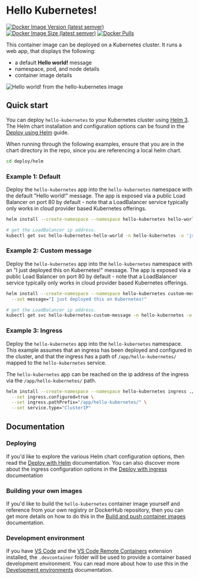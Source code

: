 # Hello Kubernetes!

[![Docker Image Version (latest semver)](https://img.shields.io/docker/v/gmirsky/hello-kubernetes?sort=semver)](https://hub.docker.com/repository/docker/gmirsky/hello-kubernetes) [![Docker Image Size (latest semver)](https://img.shields.io/docker/image-size/gmirsky/hello-kubernetes?sort=semver)](https://hub.docker.com/repository/docker/gmirsky/hello-kubernetes) [![Docker Pulls](https://img.shields.io/docker/pulls/gmirsky/hello-kubernetes)](https://hub.docker.com/repository/docker/gmirsky/hello-kubernetes)

This container image can be deployed on a Kubernetes cluster. It runs a web app, that displays the following:

- a default **Hello world!** message
- namespace, pod, and node details
- container image details

![Hello world! from the hello-kubernetes image](hello-kubernetes.png)

## Quick start

You can deploy `hello-kubernetes` to your Kubernetes cluster using [Helm 3](https://helm.sh/docs/intro/install/). The Helm chart installation and configuration options can be found in the [Deploy using Helm](docs/deploy-using-helm.md) guide.

When running through the following examples, ensure that you are in the chart directory in the repo, since you are referencing a local helm chart.

```bash
cd deploy/helm
```

### Example 1: Default

Deploy the `hello-kubernetes` app into the `hello-kubernetes` namespace with the default "Hello world!" message. The app is exposed via a public Load Balancer on port 80 by default - note that a LoadBalancer service typically only works in cloud provider based Kubernetes offerings.

```bash
helm install --create-namespace --namespace hello-kubernetes hello-world ./hello-kubernetes

# get the LoadBalancer ip address.
kubectl get svc hello-kubernetes-hello-world -n hello-kubernetes -o 'jsonpath={ .status.loadBalancer.ingress[0].ip }'
```

### Example 2: Custom message

Deploy the `hello-kubernetes` app into the `hello-kubernetes` namespace with an "I just deployed this on Kubernetes!" message. The app is exposed via a public Load Balancer on port 80 by default - note that a LoadBalancer service typically only works in cloud provider based Kubernetes offerings.

```bash
helm install --create-namespace --namespace hello-kubernetes custom-message ./hello-kubernetes \
  --set message="I just deployed this on Kubernetes!"

# get the LoadBalancer ip address.
kubectl get svc hello-kubernetes-custom-message -n hello-kubernetes -o 'jsonpath={ .status.loadBalancer.ingress[0].ip }'
```

### Example 3: Ingress

Deploy the `hello-kubernetes` app into the `hello-kubernetes` namespace. This example assumes that an ingress has been deployed and configured in the cluster, and that the ingress has a path of `/app/hello-kubernetes/` mapped to the `hello-kubernetes` service.

The `hello-kubernetes` app can be reached on the ip address of the ingress via the `/app/hello-kubernetes/` path.

```bash
helm install --create-namespace --namespace hello-kubernetes ingress ./hello-kubernetes \
  --set ingress.configured=true \
  --set ingress.pathPrefix="/app/hello-kubernetes/" \
  --set service.type="ClusterIP"
```

## Documentation

### Deploying

If you'd like to explore the various Helm chart configuration options, then read the [Deploy with Helm](docs/deploy-using-helm.md) documentation. You can also discover more about the ingress configuration options in the [Deploy with ingress](docs/deploy-with-ingress.md) documentation

### Building your own images

If you'd like to build the `hello-kubernetes` container image yourself and reference from your own registry or DockerHub repository, then you can get more details on how to do this in the [Build and push container images](docs/build-and-push-container-images.md) documentation.

### Development environment

If you have [VS Code](https://code.visualstudio.com/) and the [VS Code Remote Containers](https://marketplace.visualstudio.com/items?itemName=ms-vscode-remote.remote-containers) extension installed, the `.devcontainer` folder will be used to provide a container based development environment. You can read more about how to use this in the [Development environments](docs/development-environment.md) documentation.
